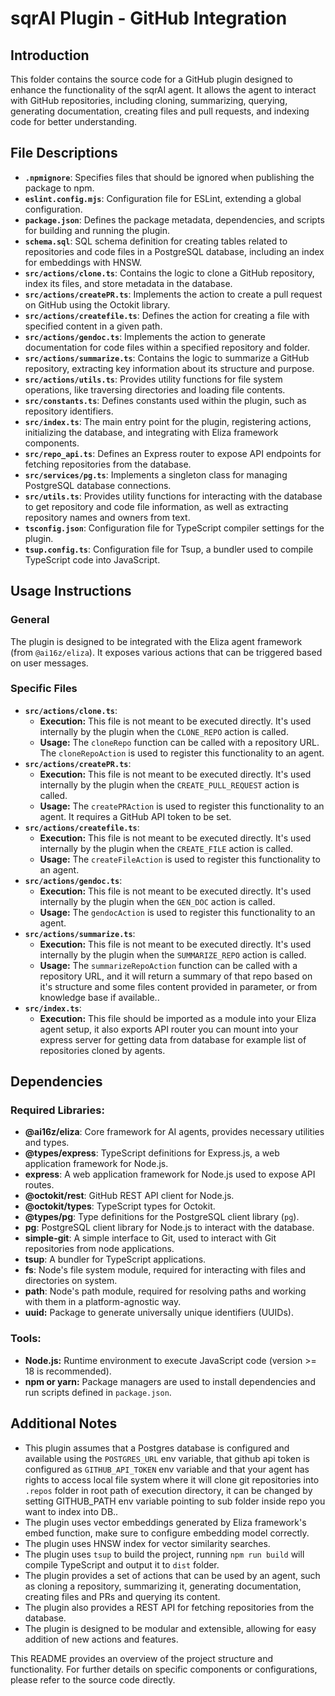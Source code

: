 # sqrAI Plugin - GitHub Integration

## Introduction

This folder contains the source code for a GitHub plugin designed to enhance the functionality of the sqrAI agent. It allows the agent to interact with GitHub repositories, including cloning, summarizing, querying, generating documentation, creating files and pull requests, and indexing code for better understanding.

## File Descriptions

*   **`.npmignore`**: Specifies files that should be ignored when publishing the package to npm.
*   **`eslint.config.mjs`**: Configuration file for ESLint, extending a global configuration.
*   **`package.json`**: Defines the package metadata, dependencies, and scripts for building and running the plugin.
*   **`schema.sql`**: SQL schema definition for creating tables related to repositories and code files in a PostgreSQL database, including an index for embeddings with HNSW.
*   **`src/actions/clone.ts`**: Contains the logic to clone a GitHub repository, index its files, and store metadata in the database.
*   **`src/actions/createPR.ts`**: Implements the action to create a pull request on GitHub using the Octokit library.
*   **`src/actions/createfile.ts`**: Defines the action for creating a file with specified content in a given path.
*   **`src/actions/gendoc.ts`**: Implements the action to generate documentation for code files within a specified repository and folder.
*   **`src/actions/summarize.ts`**: Contains the logic to summarize a GitHub repository, extracting key information about its structure and purpose.
*   **`src/actions/utils.ts`**: Provides utility functions for file system operations, like traversing directories and loading file contents.
*   **`src/constants.ts`**: Defines constants used within the plugin, such as repository identifiers.
*   **`src/index.ts`**: The main entry point for the plugin, registering actions, initializing the database, and integrating with Eliza framework components.
*   **`src/repo_api.ts`**: Defines an Express router to expose API endpoints for fetching repositories from the database.
*   **`src/services/pg.ts`**: Implements a singleton class for managing PostgreSQL database connections.
*   **`src/utils.ts`**: Provides utility functions for interacting with the database to get repository and code file information, as well as extracting repository names and owners from text.
*   **`tsconfig.json`**: Configuration file for TypeScript compiler settings for the plugin.
*   **`tsup.config.ts`**: Configuration file for Tsup, a bundler used to compile TypeScript code into JavaScript.

## Usage Instructions

### General
The plugin is designed to be integrated with the Eliza agent framework (from `@ai16z/eliza`). It exposes various actions that can be triggered based on user messages.

### Specific Files

*   **`src/actions/clone.ts`**:
    *   **Execution:** This file is not meant to be executed directly. It's used internally by the plugin when the `CLONE_REPO` action is called.
    *   **Usage:** The `cloneRepo` function can be called with a repository URL. The `cloneRepoAction` is used to register this functionality to an agent.
*  **`src/actions/createPR.ts`**:
    *   **Execution:** This file is not meant to be executed directly. It's used internally by the plugin when the `CREATE_PULL_REQUEST` action is called.
    *   **Usage:** The `createPRAction` is used to register this functionality to an agent. It requires a GitHub API token to be set.
*   **`src/actions/createfile.ts`**:
    *   **Execution:** This file is not meant to be executed directly. It's used internally by the plugin when the `CREATE_FILE` action is called.
    *   **Usage:** The `createFileAction` is used to register this functionality to an agent.
*   **`src/actions/gendoc.ts`**:
    *   **Execution:** This file is not meant to be executed directly. It's used internally by the plugin when the `GEN_DOC` action is called.
    *   **Usage:** The `gendocAction` is used to register this functionality to an agent.
*   **`src/actions/summarize.ts`**:
    *   **Execution:** This file is not meant to be executed directly. It's used internally by the plugin when the `SUMMARIZE_REPO` action is called.
    *  **Usage:** The `summarizeRepoAction` function can be called with a repository URL, and it will return a summary of that repo based on it's structure and some files content provided in parameter, or from knowledge base if available..
*  **`src/index.ts`**: 
    *  **Execution:** This file should be imported as a module into your Eliza agent setup, it also exports API router you can mount into your express server for getting data from database for example list of repositories cloned by agents.

## Dependencies

### Required Libraries:

*   **@ai16z/eliza**: Core framework for AI agents, provides necessary utilities and types.
*   **@types/express**: TypeScript definitions for Express.js, a web application framework for Node.js.
*   **express**: A web application framework for Node.js used to expose API routes.
*   **@octokit/rest**: GitHub REST API client for Node.js.
*   **@octokit/types**: TypeScript types for Octokit.
*  **@types/pg**: Type definitions for the PostgreSQL client library (`pg`).
*   **pg**: PostgreSQL client library for Node.js to interact with the database.
*   **simple-git**: A simple interface to Git, used to interact with Git repositories from node applications.
*    **tsup**: A bundler for TypeScript applications.
*   **fs**: Node's file system module, required for interacting with files and directories on system.
*   **path**: Node's path module, required for resolving paths and working with them in a platform-agnostic way. 
*   **uuid:** Package to generate universally unique identifiers (UUIDs).

### Tools:

*   **Node.js:** Runtime environment to execute JavaScript code (version >= 18 is recommended).
*   **npm or yarn:** Package managers are used to install dependencies and run scripts defined in `package.json`.

## Additional Notes

* This plugin assumes that a Postgres database is configured and available using the `POSTGRES_URL` env variable, that github api token is configured as `GITHUB_API_TOKEN` env variable and that your agent has rights to access local file system where it will clone git repositories into `.repos` folder in root path of execution directory, it can be changed by setting GITHUB_PATH env variable pointing to sub folder inside repo you want to index into DB..
 * The plugin uses vector embeddings generated by Eliza framework's embed function, make sure to configure embedding model correctly.
*   The plugin uses HNSW index for vector similarity searches.
* The plugin uses `tsup` to build the project, running `npm run build` will compile TypeScript and output it to `dist` folder.
* The plugin provides a set of actions that can be used by an agent, such as cloning a repository, summarizing it, generating documentation, creating files and PRs and querying its content.
* The plugin also provides a REST API for fetching repositories from the database.
* The plugin is designed to be modular and extensible, allowing for easy addition of new actions and features.

This README provides an overview of the project structure and functionality. For further details on specific components or configurations, please refer to the source code directly.
